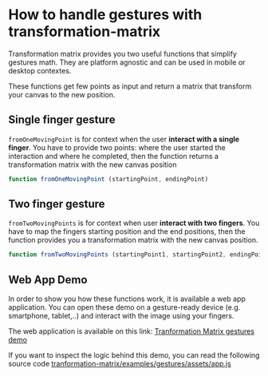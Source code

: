 # How to handle gestures with transformation-matrix

Transformation matrix provides you two useful functions that simplify gestures math. They are platform agnostic and can be used in mobile or desktop contextes. 

These functions get few points as input and return a matrix that transform your canvas to the new position.

## Single finger gesture
`fromOneMovingPoint` is for context when the user **interact with a single finger**. You have to provide two points: where the user started the interaction and where he completed, then the function returns a transformation matrix with the new canvas position

````js
function fromOneMovingPoint (startingPoint, endingPoint)
````

## Two finger gesture
`fromTwoMovingPoints` is for context when user **interact with two fingers**. You have to map the fingers starting position and the end positions, then the function provides you a transformation matrix with the new canvas position.

````js
function fromTwoMovingPoints (startingPoint1, startingPoint2, endingPoint1, endingPoint2)
````

## Web App Demo

In order to show you how these functions work, it is available a web app application. You can open these demo on a gesture-ready device (e.g. smartphone, tablet,..) and interact with the image using your fingers.

The web application is available on this link: [Tranformation Matrix gestures demo](https://codesandbox.io/s/github/chrvadala/transformation-matrix/tree/main/examples/gestures) 

If you want to inspect the logic behind this demo, you can read the following source code [tranformation-matrix/examples/gestures/assets/app.js](https://github.com/chrvadala/transformation-matrix/blob/main/examples/gestures/assets/app.js)